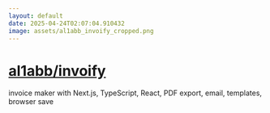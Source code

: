 ```yaml
---
layout: default
date: 2025-04-24T02:07:04.910432
image: assets/al1abb_invoify_cropped.png
---
```


# [al1abb/invoify](https://github.com/al1abb/invoify)

invoice maker with Next.js, TypeScript, React, PDF export, email, templates, browser save
